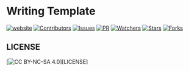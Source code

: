 # Writing Template

[![website][website-image]][website-href] [![Contributors][contributors-image]][contributors-href] [![Issues][issues-image]][issues-href] [![PR][pr-image]][pr-href] [![Watchers][watchers-image]][watchers-href] [![Stars][stars-image]][stars-href] [![Forks][forks-image]][forks-href]

[website-image]: https://img.shields.io/website-up-down-green-red/https/weplay.me.svg
[website-href]: https://weplay.me/
[contributors-image]: https://img.shields.io/github/contributors/jinsyin/writing-template.svg
[contributors-href]: https://github.com/jinsyin/writing-template/graphs/contributors/
[issues-image]: https://img.shields.io/github/issues/jinsyin/writing-template.svg
[issues-href]: https://github.com/jinsyin/writing-template/issues/
[pr-image]: https://img.shields.io/github/issues-pr/jinsyin/writing-template.svg
[pr-href]: https://gitHub.com/jinsyin/writing-template/pulls/
[watchers-image]: https://img.shields.io/github/watchers/jinsyin/writing-template.svg?style=social&label=Watch&maxAge=2592000
[watchers-href]: https://github.com/jinsyin/writing-template/watchers/
[stars-image]: https://img.shields.io/github/stars/jinsyin/writing-template.svg?style=social&label=Star&maxAge=2592000
[stars-href]: https://github.com/jinsyin/writing-template/stargazers/
[forks-image]: https://img.shields.io/github/forks/jinsyin/writing-template.svg?style=social&label=Fork&maxAge=2592000
[forks-href]: https://github.com/jinsyin/writing-template/network/

## LICENSE

[![CC BY-NC-SA 4.0](https://licensebuttons.net/l/by-nc-sa/4.0/88x31.png)][LICENSE]
